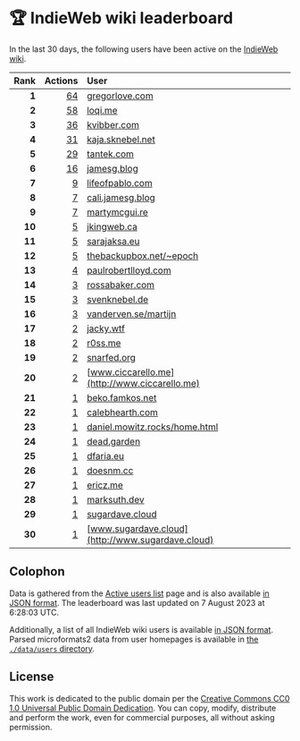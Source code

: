 # 🏆 IndieWeb wiki leaderboard

In the last 30 days, the following users have been active on the [IndieWeb wiki](https://indieweb.org).

| Rank | Actions | User |
|-----:|--------:|:-----|
| **1** | [64](https://indieweb.org/Special:Contributions/Gregorlove.com) | [gregorlove.com](http://gregorlove.com) |
| **2** | [58](https://indieweb.org/Special:Contributions/Loqi.me) | [loqi.me](http://loqi.me) |
| **3** | [36](https://indieweb.org/Special:Contributions/Kvibber.com) | [kvibber.com](http://kvibber.com) |
| **4** | [31](https://indieweb.org/Special:Contributions/Kaja.sknebel.net) | [kaja.sknebel.net](http://kaja.sknebel.net) |
| **5** | [29](https://indieweb.org/Special:Contributions/Tantek.com) | [tantek.com](http://tantek.com) |
| **6** | [16](https://indieweb.org/Special:Contributions/Jamesg.blog) | [jamesg.blog](http://jamesg.blog) |
| **7** | [9](https://indieweb.org/Special:Contributions/Lifeofpablo.com) | [lifeofpablo.com](http://lifeofpablo.com) |
| **8** | [7](https://indieweb.org/Special:Contributions/Cali.jamesg.blog) | [cali.jamesg.blog](http://cali.jamesg.blog) |
| **9** | [7](https://indieweb.org/Special:Contributions/Martymcgui.re) | [martymcgui.re](http://martymcgui.re) |
| **10** | [5](https://indieweb.org/Special:Contributions/Jkingweb.ca) | [jkingweb.ca](http://jkingweb.ca) |
| **11** | [5](https://indieweb.org/Special:Contributions/Sarajaksa.eu) | [sarajaksa.eu](http://sarajaksa.eu) |
| **12** | [5](https://indieweb.org/Special:Contributions/Thebackupbox.net_~epoch) | [thebackupbox.net/~epoch](http://thebackupbox.net/~epoch) |
| **13** | [4](https://indieweb.org/Special:Contributions/Paulrobertlloyd.com) | [paulrobertlloyd.com](http://paulrobertlloyd.com) |
| **14** | [3](https://indieweb.org/Special:Contributions/Rossabaker.com) | [rossabaker.com](http://rossabaker.com) |
| **15** | [3](https://indieweb.org/Special:Contributions/Svenknebel.de) | [svenknebel.de](http://svenknebel.de) |
| **16** | [3](https://indieweb.org/Special:Contributions/Vanderven.se_martijn) | [vanderven.se/martijn](http://vanderven.se/martijn) |
| **17** | [2](https://indieweb.org/Special:Contributions/Jacky.wtf) | [jacky.wtf](http://jacky.wtf) |
| **18** | [2](https://indieweb.org/Special:Contributions/R0ss.me) | [r0ss.me](http://r0ss.me) |
| **19** | [2](https://indieweb.org/Special:Contributions/Snarfed.org) | [snarfed.org](http://snarfed.org) |
| **20** | [2](https://indieweb.org/Special:Contributions/Www.ciccarello.me) | [www.ciccarello.me](http://www.ciccarello.me) |
| **21** | [1](https://indieweb.org/Special:Contributions/Beko.famkos.net) | [beko.famkos.net](http://beko.famkos.net) |
| **22** | [1](https://indieweb.org/Special:Contributions/Calebhearth.com) | [calebhearth.com](http://calebhearth.com) |
| **23** | [1](https://indieweb.org/Special:Contributions/Daniel.mowitz.rocks_home.html) | [daniel.mowitz.rocks/home.html](http://daniel.mowitz.rocks/home.html) |
| **24** | [1](https://indieweb.org/Special:Contributions/Dead.garden) | [dead.garden](http://dead.garden) |
| **25** | [1](https://indieweb.org/Special:Contributions/Dfaria.eu) | [dfaria.eu](http://dfaria.eu) |
| **26** | [1](https://indieweb.org/Special:Contributions/Doesnm.cc) | [doesnm.cc](http://doesnm.cc) |
| **27** | [1](https://indieweb.org/Special:Contributions/Ericz.me) | [ericz.me](http://ericz.me) |
| **28** | [1](https://indieweb.org/Special:Contributions/Marksuth.dev) | [marksuth.dev](http://marksuth.dev) |
| **29** | [1](https://indieweb.org/Special:Contributions/Sugardave.cloud) | [sugardave.cloud](http://sugardave.cloud) |
| **30** | [1](https://indieweb.org/Special:Contributions/Www.sugardave.cloud) | [www.sugardave.cloud](http://www.sugardave.cloud) |


## Colophon

Data is gathered from the [Active users list](https://indieweb.org/Special:ActiveUsers) page and is also available [in JSON format](https://github.com/jgarber623/indieweb-wiki-leaderboard/blob/main/data/leaderboard.json). The leaderboard was last updated on 7 August 2023 at 6:28:03 UTC.

Additionally, a list of all IndieWeb wiki users is available [in JSON format](https://github.com/jgarber623/indieweb-wiki-leaderboard/blob/main/data/users.json). Parsed microformats2 data from user homepages is available in [the `./data/users` directory](https://github.com/jgarber623/indieweb-wiki-leaderboard/blob/main/data/users).

## License

This work is dedicated to the public domain per the [Creative Commons CC0 1.0 Universal Public Domain Dedication](https://creativecommons.org/publicdomain/zero/1.0/). You can copy, modify, distribute and perform the work, even for commercial purposes, all without asking permission.
